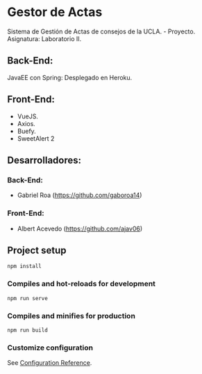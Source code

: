 # Gestor de Actas

Sistema de Gestión de Actas de consejos de la UCLA. - Proyecto.
Asignatura: Laboratorio II.

## Back-End: 
JavaEE con Spring: Desplegado en Heroku.

## Front-End:
* VueJS.
* Axios.
* Buefy.
* SweetAlert 2

## Desarrolladores:
### Back-End:
* Gabriel Roa (https://github.com/gaboroa14)
### Front-End:
* Albert Acevedo (https://github.com/ajav06)

## Project setup
```
npm install
```

### Compiles and hot-reloads for development
```
npm run serve
```

### Compiles and minifies for production
```
npm run build
```

### Customize configuration
See [Configuration Reference](https://cli.vuejs.org/config/).

